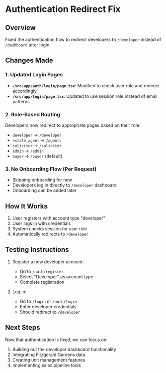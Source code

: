 # Authentication Redirect Fix

## Overview
Fixed the authentication flow to redirect developers to `/developer` instead of `/dashboard` after login.

## Changes Made

### 1. Updated Login Pages
- **`/src/app/auth/login/page.tsx`**: Modified to check user role and redirect accordingly
- **`/src/app/login/page.tsx`**: Updated to use session role instead of email patterns

### 2. Role-Based Routing
Developers now redirect to appropriate pages based on their role:
- `developer` → `/developer`
- `estate_agent` → `/agents`
- `solicitor` → `/solicitor`
- `admin` → `/admin`
- `buyer` → `/buyer` (default)

### 3. No Onboarding Flow (Per Request)
- Skipping onboarding for now
- Developers log in directly to `/developer` dashboard
- Onboarding can be added later

## How It Works

1. User registers with account type "developer"
2. User logs in with credentials
3. System checks session for user role
4. Automatically redirects to `/developer`

## Testing Instructions

1. Register a new developer account:
   - Go to `/auth/register`
   - Select "Developer" as account type
   - Complete registration

2. Log in:
   - Go to `/login` or `/auth/login`
   - Enter developer credentials
   - Should redirect to `/developer`

## Next Steps

Now that authentication is fixed, we can focus on:
1. Building out the developer dashboard functionality
2. Integrating Fitzgerald Gardens data
3. Creating unit management features
4. Implementing sales pipeline tools